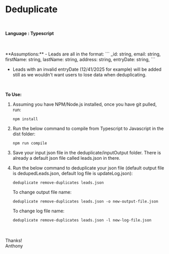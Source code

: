 # Deduplicate

<br>

**Language : Typescript**
<br>
<br>


<br>
**Assumptions:**
- Leads are all in the format:
    ```
    _id: string,
    email: string,
    firstName: string,
    lastName: string,
    address: string,
    entryDate: string,
    ```

- Leads with an invalid entryDate (12/41/2025 for example) will be added still as we wouldn't want users to lose data when deduplicating.
<br>

**To Use:**
<br>

1. Assuming you have NPM/Node.js installed, once you have git pulled, run: 
    ```
    npm install

    ```


2. Run the below command to compile from Typescript to Javascript in the dist folder:
    ```
    npm run compile
    ```


3. Save your input json file in the deduplicate/inputOutput folder. There is already a default json file called leads.json in there.


4. Run the below command to deduplicate your json file (default output file is dedupedLeads.json, default log file is updateLog.json):
    ```
    deduplicate remove-duplicates leads.json
    ```

    To change output file name:
    ```
    deduplicate remove-duplicates leads.json -o new-output-file.json
    ```

    To change log file name:
    ```
    deduplicate remove-duplicates leads.json -l new-log-file.json
    ```



<br>
<br>
Thanks!<br>
Anthony

